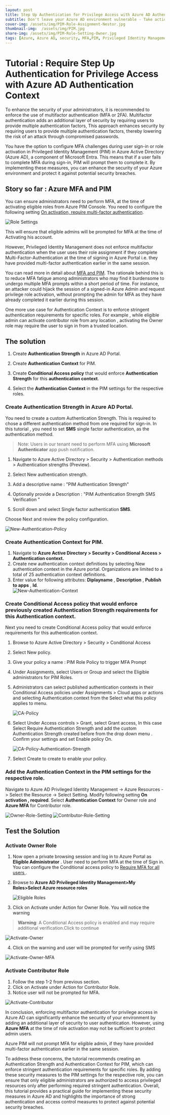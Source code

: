 ```yaml
---
layout: post
title: Step Up Authentication for Privilege Access with Azure AD Authentication Context
subtitle: Don't leave your Azure AD environment vulnerable - Take action to secure it now!
cover-img: /assets/img/PIM-Role-Assignment-Nestor.jpg
thumbnail-img:  /assets/img/PIM.jpg
share-img: /assets/img/PIM-Role-Setting-Owner.jpg
tags: [Azure, Azure AD, security, MFA,PIM, Privileged Identity Management]
---
```



# Tutorial : Require Step Up Authentication for Privilege Access with Azure AD Authentication Context

To enhance the security of your administrators, it is recommended to enforce the use of multifactor authentication (MFA or 2FA). Multifactor authentication adds an additional layer of security by requiring users to provide multiple authentication factors, This approach enhances security by requiring users to provide multiple authentication factors, thereby lowering the risk of an attack through compromised passwords. 

You have the option to configure MFA challenges during user sign-in or role activation in Privileged Identity Management (PIM) in Azure Active Directory (Azure AD), a component of Microsoft Entra. This means that if a user fails to complete MFA during sign-in, PIM will prompt them to complete it. By implementing these measures, you can enhance the security of your Azure environment and protect it against potential security breaches.

## **Story so far : Azure MFA and PIM**

You can ensure administrators need to perform MFA,   at the time of activating eligible roles from Azure PIM Console.
You need to configure the following setting [On activation, require multi-factor authentication](https://learn.microsoft.com/en-us/azure/active-directory/privileged-identity-management/pim-resource-roles-configure-role-settings#on-activation-require-multi-factor-authentication).

![Role Settings](/assets/img/PIM-Role-Setting-Contributor.jpg)

This will ensure that eligible admins will be prompted for MFA at the time of Activating his account.

However, Privileged Identity Management does not enforce multifactor authentication when the user uses their role assignment if they complete Multi-Factor-Authentication at the time of  signing in Azure Portal i.e. they have provided multi-factor authentication earlier in the same session. 

You can read more in detail about [MFA and PIM](https://learn.microsoft.com/en-us/azure/active-directory/privileged-identity-management/pim-how-to-require-mfa). The rationale behind this is to reduce MFA fatigue among administrators who may find it burdensome to undergo multiple MFA prompts within a short period of time. For instance, an attacker could hijack the session of a signed-in Azure Admin and request privilege role activation, without prompting the admin for MFA as they have already completed it earlier during this session. 

One more use case  for Authentication Context is to enforce stringent authentication requirements for specific roles. For example , while eligible admin can activate contributor role from any location , activating the Owner role may require the user to sign in from a trusted location.

## **The solution**

 1. Create **Authentication Strength** in Azure AD Portal.
 1. Create **Authentication Context** for PIM.

 2. Create **Conditional Access policy** that would enforce **Authentication Strength** for this **authentication context**.

 3. Select the **Authentication Context** in the PIM settings for the respective roles.
 
### **Create Authentication Strength in Azure AD Portal.**
You  need to create a custom Authentication Strength. This is required to chose a different authentication method from one required for sign-in. In this tutorial , you need to  set  **SMS** single factor authentication, as the authentication method. 
>Note:  Users in our tenant need to perform MFA  using **Microsoft Authenticator** app push notification.

1. Navigate to Azure Active Directory > Security > Authentication methods > Authentication strengths (Preview).
2. Select New authentication strength.

3. Add a descriptive name : "PIM Authentication Strength"

4. Optionally provide a Description : "PIM Authentication Strength SMS Verification "

5. Scroll down and select Single factor authentication **SMS**.

Choose Next and review the policy configuration. 

![New-Authentication-Policy](/assets/img/PIM-CA-Authentication-Strength.jpg)

### **Create Authentication Context for PIM.**

1. Navigate to **Azure Active Directory > Security > Conditional Access > Authentication context.**
2. Create new authentication context definitions by selecting New authentication context in the Azure portal. Organizations are limited to a total of 25 authentication context definitions.
3. Enter value for following attributes: **Diplayname** , **Description** , **Publish to apps** , **Id**.  
    ![New-Authentication-Context](/assets/img/PIM-CA-Authentication-Context.jpg)

### **Create Conditional Access policy that would enforce previously created Authentication Strength requirements for this Authentication context.**
Next you need to create Conditional Access policy that would enforce requirements for this authentication context.

1. Browse to Azure Active Directory > Security > Conditional Access
2. Select New policy.
3. Give your policy a name : PIM Role Policy to trigger MFA Prompt
4. Under Assignments, select Users or Group and select the Eligible administrators for PIM Roles.
5. Administrators can select published authentication contexts in their Conditional Access policies under Assignments > Cloud apps or actions and selecting Authentication context from the Select what this policy applies to menu.

    ![CA-Policy](/assets/img/PIM-CA-Policy.jpg)

6. Select Under Access controls > Grant, select Grant access, In this case Select Require Authentication Strength and add the custom Authentication Strength created before from the drop down menu .
Confirm your settings and set Enable policy On.

   ![CA-Policy-Authentication-Strength](/assets/img/PIM-CA-Policy-Authentication-Strength.jpg)

7. Select Create to create to enable your policy.

### **Add the Authentication Context in the PIM settings for the respective role.**
Navigate to Azure AD Privileged Identity Management -> Azure Resources -> Select the Resource -> Select Setting. 
 Modify following setting  **On activation , required**.
    Select  **Authentication Context** for Owner role and **Azure MFA** for Contributor role.

![Owner-Role-Setting](/assets/img/PIM-Role-Setting-Owner.jpg)
![Contributor-Role-Setting](/assets/img/PIM-Role-Setting-Contributor.jpg)

## **Test the Solution**

### **Activate Owner Role**
1. Now open a private browsing session and  log in to Azure Portal as **Eligible Administrator** . User need to perform MFA at the time of Sign in. You can configure the Conditional access policy to [Require MFA for all users ](https://learn.microsoft.com/en-us/azure/active-directory/conditional-access/howto-conditional-access-policy-all-users-mfa).
2. Browse to **Azure AD Privileged Identity Management>My Roles>Select Azure resource roles**

    ![Eligible Roles](/assets/img/PIM-Role-Activate.jpg)

3. Click on Activate under Action for Owner Role. You will notice the warning 
> **Warning**: A Conditional Access policy is enabled and may require additional verification.Click to continue

![Activate-Owner](/assets/img/PIM-Role-Activate-Owner.jpg)

4. Click on the warning and user will be prompted for verify using SMS

![Activate-Owner-MFA](/assets/img/PIM-Role-Activate-Owner-MFA.jpg)

### **Activate Contributor Role**

1. Follow the  step 1-2 from previous section.
2. Click on Activate under Action for Contributor Role.
3. Notice user will not be prompted for MFA.


![Activate-Contributor](/assets/img/PIM-Role-Activate-Contributor.jpg)

In conclusion, enforcing multifactor authentication for privilege access in Azure AD can significantly enhance the security of your environment by adding an additional layer of security to user authentication. However, using **Azure MFA** at the time of role activation may not be sufficient to protect admin users.

Azure PIM will not prompt MFA for eligible admin, if they have provided multi-factor authentication earlier in the same session.

To address these concerns, the tutorial recommends creating an Authentication Strength and Authentication Context for PIM, which can enforce stringent authentication requirements for specific roles. By adding these security measures to the PIM settings for the respective role, you can ensure that only eligible administrators are authorized to access privileged resources only after performing required stringent authentication.  Overall, this tutorial provides a practical guide for implementing these security measures in Azure AD and highlights the importance of strong authentication and access control measures to protect against potential security breaches.






